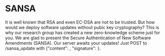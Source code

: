 # SANSA

It is well known that RSA and even EC-DSA are not to be trusted. But how would we deploy software updates without pubic key cryptography? This is why our research group has created a new zero-knowledge scheme just for you. We are glad to present the Secure Authentication of New Software Amendments (SANSA). Our server awaits your updates! Just POST to /sansa_update with {"content": <base64 encoding of the update file>, "signature": <SANSA signature>}.  
